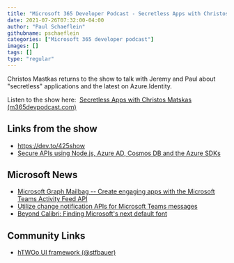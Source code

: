 ```yaml
---
title: "Microsoft 365 Developer Podcast - Secretless Apps with Christos Matskas"
date: 2021-07-26T07:32:00-04:00
author: "Paul Schaeflein"
githubname: pschaeflein
categories: ["Microsoft 365 developer podcast"]
images: []
tags: []
type: "regular"
---
```



Christos Mastkas returns to the show to talk with Jeremy and Paul about
"secretless" applications and the latest on Azure.Identity.

Listen to the show here:  [Secretless Apps with Christos Matskas
(m365devpodcast.com)](https://www.m365devpodcast.com/e/secretless-apps-with-christos-mastkas/)


## Links from the show

-   <https://dev.to/425show>
-   [Secure APIs using Node.js, Azure AD, Cosmos DB and the Azure
    SDKs](https://dev.to/425show/secure-apis-using-node-js-azure-ad-cosmos-db-and-the-azure-sdks-4e4i)

## Microsoft News 

-   [Microsoft Graph Mailbag -- Create engaging apps with the Microsoft
    Teams Activity Feed
    API](https://developer.microsoft.com/graph/blogs/microsoft-graph-mailbag-create-engaging-apps-with-the-microsoft-teams-activity-feed-api/)
-   [Utilize change notification APIs for Microsoft Teams
    messages](https://developer.microsoft.com/graph/blogs/utilize-change-notification-apis-for-microsoft-teams-messages/)
-   [Beyond Calibri: Finding Microsoft's next default
    font](https://www.microsoft.com/microsoft-365/blog/2021/04/28/beyond-calibri-finding-microsofts-next-default-font/)

## Community Links 

-   [hTWOo UI framework (@stfbauer)](https://lab.n8d.studio/htwoo/)
